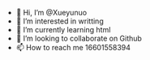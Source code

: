- 👋 Hi, I’m @Xueyunuo
- 👀 I’m interested in writting
- 🌱 I’m currently learning html
- 💞️ I’m looking to collaborate on Github
- 📫 How to reach me 16601558394

<!---
Xueyunuo/Xueyunuo is a ✨ special ✨ repository because its `README.md` (this file) appears on your GitHub profile.
You can click the Preview link to take a look at your changes.
--->
